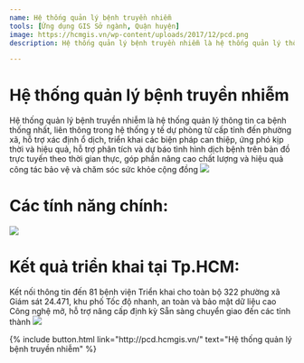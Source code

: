 ```yaml
---
name: Hệ thống quản lý bệnh truyền nhiễm
tools: [Ứng dụng GIS Sở ngành, Quận huyện]
image: https://hcmgis.vn/wp-content/uploads/2017/12/pcd.png
description: Hệ thống quản lý bệnh truyền nhiễm là hệ thống quản lý thông tin ca bệnh thống nhất, liên thông trong hệ thống y tế dự phòng từ cấp tỉnh đến phường xã, hỗ trợ xác định ổ dịch, triển khai các biện pháp can thiệp, ứng phó kịp thời và hiệu quả, hỗ trợ phân tích và dự báo tình hình dịch bệnh trên bản đồ trực tuyến theo thời gian thực, góp phần nâng cao chất lượng và hiệu quả công tác bảo vệ và chăm sóc sức khỏe cộng đồng.

---
```


# Hệ thống quản lý bệnh truyền nhiễm

Hệ thống quản lý bệnh truyền nhiễm là hệ thống quản lý thông tin ca bệnh thống nhất, liên thông trong hệ thống y tế dự phòng từ cấp tỉnh đến phường xã, hỗ trợ xác định ổ dịch, triển khai các biện pháp can thiệp, ứng phó kịp thời và hiệu quả, hỗ trợ phân tích và dự báo tình hình dịch bệnh trên bản đồ trực tuyến theo thời gian thực, góp phần nâng cao chất lượng và hiệu quả công tác bảo vệ và chăm sóc sức khỏe cộng đồng
![](https://hcmgis.vn/wp-content/uploads/2018/08/storymap-1-e1534906351111-1200x516.png)

# Các tính năng chính:

![](https://hcmgis.vn/wp-content/uploads/2017/12/benh_gioithieu-800x460.jpg)

# Kết quả triển khai tại Tp.HCM:
Kết nối thông tin đến 81 bệnh viện
Triển khai cho toàn bộ 322 phường xã
Giám sát 24.471, khu phố
Tốc độ nhanh, an toàn và bảo mật dữ liệu cao
Công nghệ mở, hỗ trợ nâng cấp định kỳ
Sẵn sàng chuyển giao đến các tỉnh thành
![](https://hcmgis.vn/wp-content/uploads/2017/12/benh_tinhnang.jpg)


<p class="text-center">
{% include button.html link="http://pcd.hcmgis.vn/" text="Hệ thống quản lý bệnh truyền nhiễm" %}
</p>
